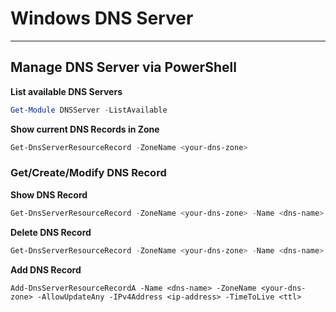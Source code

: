 # Windows DNS Server

---
## Manage DNS Server via PowerShell

**List available DNS Servers**
```powershell
Get-Module DNSServer -ListAvailable
```

**Show current DNS Records in Zone**
```powershell
Get-DnsServerResourceRecord -ZoneName <your-dns-zone>
```

### Get/Create/Modify DNS Record

**Show DNS Record** 
```powershell
Get-DnsServerResourceRecord -ZoneName <your-dns-zone> -Name <dns-name>
```

**Delete DNS Record**
```powershell
Get-DnsServerResourceRecord -ZoneName <your-dns-zone> -Name <dns-name> | Remove-DnsServerResourceRecord -ZoneName <your-dns-zone>
```

**Add DNS Record**
```
Add-DnsServerResourceRecordA -Name <dns-name> -ZoneName <your-dns-zone> -AllowUpdateAny -IPv4Address <ip-address> -TimeToLive <ttl>
```
